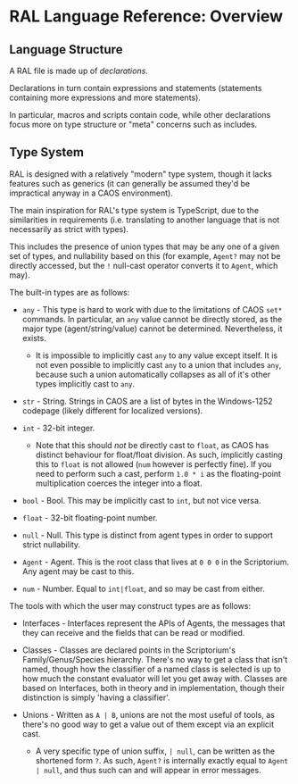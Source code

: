 # RAL Language Reference: Overview

## Language Structure

A RAL file is made up of *declarations*.

Declarations in turn contain expressions and statements (statements containing more expressions and more statements).

In particular, macros and scripts contain code, while other declarations focus more on type structure or "meta" concerns such as includes.

## Type System

RAL is designed with a relatively "modern" type system, though it lacks features such as generics (it can generally be assumed they'd be impractical anyway in a CAOS environment).

The main inspiration for RAL's type system is TypeScript, due to the similarities in requirements (i.e. translating to another language that is not necessarily as strict with types).

This includes the presence of union types that may be any one of a given set of types, and nullability based on this (for example, `Agent?` may not be directly accessed, but the `!` null-cast operator converts it to `Agent`, which may).

The built-in types are as follows:

+ `any` - This type is hard to work with due to the limitations of CAOS `set*` commands. In particular, an `any` value cannot be directly stored, as the major type (agent/string/value) cannot be determined. Nevertheless, it exists.
  
  + It is impossible to implicitly cast `any` to any value except itself.
    It is not even possible to implicitly cast `any` to a union that includes `any`, because such a union automatically collapses as all of it's other types implicitly cast to `any`.

+ `str` - String. Strings in CAOS are a list of bytes in the Windows-1252 codepage (likely different for localized versions).

+ `int` - 32-bit integer.
  
  + Note that this should *not* be directly cast to `float`, as CAOS has distinct behaviour for float/float division.
    As such, implicitly casting this to `float` is not allowed (`num` however is perfectly fine).
    If you need to perform such a cast, perform `1.0 * i` as the floating-point multiplication coerces the integer into a float.

+ `bool` - Bool. This may be implicitly cast to `int`, but not vice versa.

+ `float` - 32-bit floating-point number.

+ `null` - Null. This type is distinct from agent types in order to support strict nullability.

+ `Agent` - Agent. This is the root class that lives at `0 0 0` in the Scriptorium. Any agent may be cast to this.

+ `num` - Number. Equal to `int|float`, and so may be cast from either.

The tools with which the user may construct types are as follows:

+ Interfaces - Interfaces represent the APIs of Agents, the messages that they can receive and the fields that can be read or modified.

+ Classes - Classes are declared points in the Scriptorium's Family/Genus/Species hierarchy. There's no way to get a class that isn't named, though how the classifier of a named class is selected is up to how much the constant evaluator will let you get away with.
  Classes are based on Interfaces, both in theory and in implementation, though their distinction is simply 'having a classifier'.

+ Unions - Written as `A | B`, unions are not the most useful of tools, as there's no good way to get a value out of them except via an explicit cast.
  
  + A very specific type of union suffix, `| null`, can be written as the shortened form `?`.
    As such, `Agent?` is internally exactly equal to `Agent | null`, and thus such can and will appear in error messages.

# 

